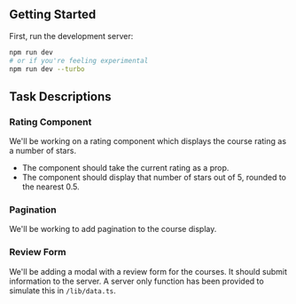 ## Getting Started

First, run the development server:

```bash
npm run dev
# or if you're feeling experimental
npm run dev --turbo
```

## Task Descriptions

### Rating Component

We'll be working on a rating component which displays the course rating as a number of stars.

- The component should take the current rating as a prop.
- The component should display that number of stars out of 5, rounded to the nearest 0.5.

### Pagination

We'll be working to add pagination to the course display.

### Review Form

We'll be adding a modal with a review form for the courses. It should submit information to the server. A server only function has been provided to simulate this in `/lib/data.ts`.
